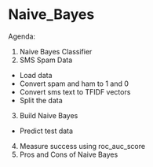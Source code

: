 # Naive_Bayes
Agenda:
1. Naive Bayes Classifier
2. SMS Spam Data
- Load data
- Convert spam and ham to 1 and 0
- Convert sms text to TFIDF vectors
- Split the data 
3. Build Naive Bayes
- Predict test data
4. Measure success using roc_auc_score
5. Pros and Cons of Naive Bayes
